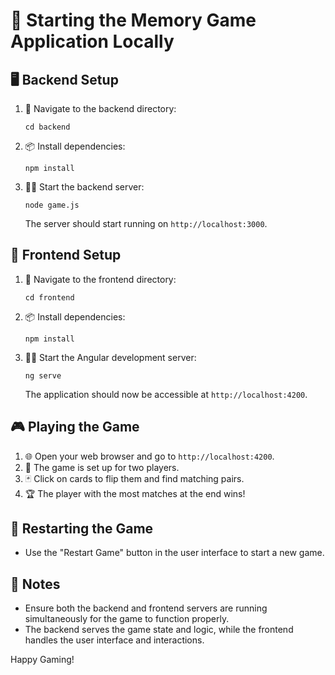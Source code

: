 # 🚀 Starting the Memory Game Application Locally

## 🖥️ Backend Setup

1. 📂 Navigate to the backend directory:
   ```
   cd backend
   ```

2. 📦 Install dependencies:
   ```
   npm install
   ```

3. 🏃‍♂️ Start the backend server:
   ```
   node game.js
   ```

   The server should start running on `http://localhost:3000`.

## 🌟 Frontend Setup

1. 📂 Navigate to the frontend directory:
   ```
   cd frontend
   ```

2. 📦 Install dependencies:
   ```
   npm install
   ```

3. 🏃‍♂️ Start the Angular development server:
   ```
   ng serve
   ```

   The application should now be accessible at `http://localhost:4200`.

## 🎮 Playing the Game

1. 🌐 Open your web browser and go to `http://localhost:4200`.
2. 👥 The game is set up for two players.
3. 🃏 Click on cards to flip them and find matching pairs.
4. 🏆 The player with the most matches at the end wins!

## 🔄 Restarting the Game

- Use the "Restart Game" button in the user interface to start a new game.

## 📝 Notes

- Ensure both the backend and frontend servers are running simultaneously for the game to function properly.
- The backend serves the game state and logic, while the frontend handles the user interface and interactions.

Happy Gaming!